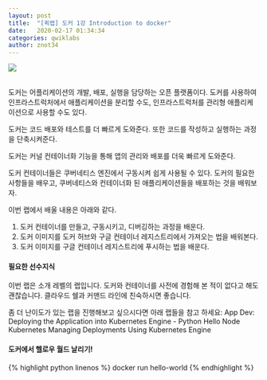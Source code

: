 ```yaml
---
layout: post
title:  "[퀵랩] 도커 1강 Introduction to docker"
date:   2020-02-17 01:34:34
categories: qwiklabs
author: znot34
---
```

<img src="https://cdn.qwiklabs.com/GMOHykaqmlTHiqEeQXTySaMXYPHeIvaqa2qHEzw6Occ%3D">
<br>
<br>

도커는 어플리케이션의 개발, 배포, 실행을 담당하는 오픈 플랫폼이다.
도커를 사용하여 인프라스트럭처에서 애플리케이션을 분리할 수도,
인프라스트럭처를 관리형 애플리케이션으로 사용할 수도 있다.

도커는 코드 배포와 테스트를 더 빠르게 도와준다.
또한 코드를 작성하고 실행하는 과정을 단축시켜준다.

도커는 커널 컨테이너화 기능을 통해 앱의 관리와 배포를 더욱 빠르게 도와준다.

도커 컨테이너들은 쿠버네티스 엔진에서 구동시켜 쉽게 사용될 수 있다.
도커의 필요한 사항들을 배우고, 쿠버네티스와 컨테이너화 된 애플리케이션들을 배포하는 것을 배워보자.

이번 랩에서 배울 내용은 아래와 같다.
1) 도커 컨테이너를 만들고, 구동시키고, 디버깅하는 과정을 배운다.
2) 도커 이미지를 도커 허브와 구글 컨테이너 레지스트리에서 가져오는 법을 배워본다.
3) 도커 이미지를 구글 컨테이너 레지스트리에 푸시하는 법을 배운다.

<h4>필요한 선수지식</h4>

이번 랩은 소개 레벨의 랩입니다. 도커와 컨테이너를 사전에 경험해 본 적이 없다고 해도 괜찮습니다.
클라우드 쉘과 커맨드 라인에 친숙하시면 좋습니다. 

좀 더 난이도가 있는 랩을 진행해보고 싶으시다면 아래 랩들을 참고 하세요:
App Dev: Deploying the Application into Kubernetes Engine - Python
Hello Node Kubernetes
Managing Deployments Using Kubernetes Engine


<h4>도커에서 헬로우 월드 날리기!</h4>
{% highlight python linenos %} docker run hello-world {% endhighlight %}


